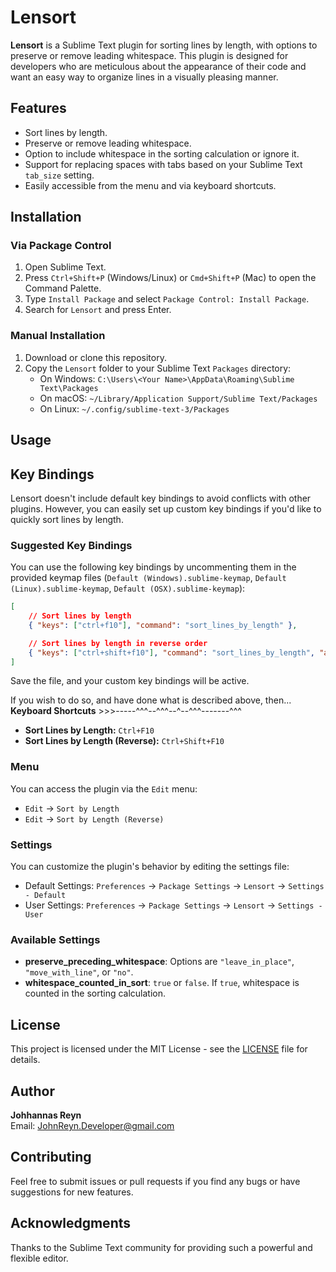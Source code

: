# Lensort

**Lensort** is a Sublime Text plugin for sorting lines by length, with options to preserve or remove leading whitespace. This plugin is designed for developers who are meticulous about the appearance of their code and want an easy way to organize lines in a visually pleasing manner.

## Features

- Sort lines by length.
- Preserve or remove leading whitespace.
- Option to include whitespace in the sorting calculation or ignore it.
- Support for replacing spaces with tabs based on your Sublime Text `tab_size` setting.
- Easily accessible from the menu and via keyboard shortcuts.

## Installation

### Via Package Control

1. Open Sublime Text.
2. Press `Ctrl+Shift+P` (Windows/Linux) or `Cmd+Shift+P` (Mac) to open the Command Palette.
3. Type `Install Package` and select `Package Control: Install Package`.
4. Search for `Lensort` and press Enter.

### Manual Installation

1. Download or clone this repository.
2. Copy the `Lensort` folder to your Sublime Text `Packages` directory:
   - On Windows: `C:\Users\<Your Name>\AppData\Roaming\Sublime Text\Packages`
   - On macOS: `~/Library/Application Support/Sublime Text/Packages`
   - On Linux: `~/.config/sublime-text-3/Packages`
   
## Usage

## Key Bindings

Lensort doesn't include default key bindings to avoid conflicts with other plugins. However, you can easily set up custom key bindings if you'd like to quickly sort lines by length.

### Suggested Key Bindings

You can use the following key bindings by uncommenting them in the provided keymap files (`Default (Windows).sublime-keymap`, `Default (Linux).sublime-keymap`, `Default (OSX).sublime-keymap`):

```json
[
    // Sort lines by length
    { "keys": ["ctrl+f10"], "command": "sort_lines_by_length" },

    // Sort lines by length in reverse order
    { "keys": ["ctrl+shift+f10"], "command": "sort_lines_by_length", "args": {"reverse": true} }
]
```
Save the file, and your custom key bindings will be active.

If you wish to do so, and have done what is described above, then...
**Keyboard Shortcuts** >>>-----^^^--^^^--^--^^^-------^^^

- **Sort Lines by Length:** `Ctrl+F10`
- **Sort Lines by Length (Reverse):** `Ctrl+Shift+F10`

### Menu

You can access the plugin via the `Edit` menu:
- `Edit` -> `Sort by Length`
- `Edit` -> `Sort by Length (Reverse)`

### Settings

You can customize the plugin's behavior by editing the settings file:
- Default Settings: `Preferences` -> `Package Settings` -> `Lensort` -> `Settings - Default`
- User Settings: `Preferences` -> `Package Settings` -> `Lensort` -> `Settings - User`

### Available Settings

- **preserve_preceding_whitespace**: Options are `"leave_in_place"`, `"move_with_line"`, or `"no"`.
- **whitespace_counted_in_sort**: `true` or `false`. If `true`, whitespace is counted in the sorting calculation.

## License

This project is licensed under the MIT License - see the [LICENSE](LICENSE) file for details.

## Author

**Johhannas Reyn**  
Email: [JohnReyn.Developer@gmail.com](mailto:JohnReyn.Developer@gmail.com)

## Contributing

Feel free to submit issues or pull requests if you find any bugs or have suggestions for new features.

## Acknowledgments

Thanks to the Sublime Text community for providing such a powerful and flexible editor.
